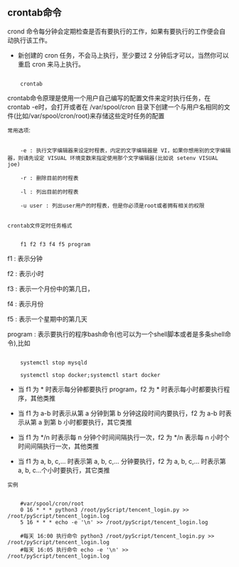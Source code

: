 ## crontab命令

crond 命令每分钟会定期检查是否有要执行的工作，如果有要执行的工作便会自动执行该工作。

* 新创建的 cron 任务，不会马上执行，至少要过 2 分钟后才可以，当然你可以重启 cron 来马上执行。

```

    crontab

```

crontab命令原理是使用一个用户自己编写的配置文件来定时执行任务，在crontab -e时，会打开或者在 /var/spool/cron 目录下创建一个与用户名相同的文件(比如/var/spool/cron/root)来存储这些定时任务的配置

`常用选项`:

```

    -e : 执行文字编辑器来设定时程表，内定的文字编辑器是 VI，如果你想用别的文字编辑器，则请先设定 VISUAL 环境变数来指定使用那个文字编辑器(比如说 setenv VISUAL joe)
    
    -r : 删除目前的时程表
    
    -l : 列出目前的时程表
    
    -u user : 列出user用户的时程表，但是你必须是root或者拥有相关的权限
    
```

`crontab文件定时任务格式`

```

    f1 f2 f3 f4 f5 program

```

f1 : 表示分钟

f2 : 表示小时 

f3 : 表示一个月份中的第几日，

f4 : 表示月份 

f5 : 表示一个星期中的第几天 

program : 表示要执行的程序bash命令(也可以为一个shell脚本或者是多条shell命令),比如 

```

    systemctl stop mysqld
    
    systemctl stop docker;systemctl start docker

```

* 当 f1 为 * 时表示每分钟都要执行 program，f2 为 * 时表示每小时都要执行程序，其他类推

* 当 f1 为 a-b 时表示从第 a 分钟到第 b 分钟这段时间内要执行，f2 为 a-b 时表示从第 a 到第 b 小时都要执行，其它类推

* 当 f1 为 */n 时表示每 n 分钟个时间间隔执行一次，f2 为 */n 表示每 n 小时个时间间隔执行一次，其他类推

* 当 f1 为 a, b, c,... 时表示第 a, b, c,... 分钟要执行，f2 为 a, b, c,... 时表示第 a, b, c...个小时要执行，其它类推


`实例`

```

    #var/spool/cron/root
    0 16 * * * python3 /root/pyScript/tencent_login.py >> /root/pyScript/tencent_login.log 
    5 16 * * * echo -e '\n' >> /root/pyScript/tencent_login.log

    #每天 16:00 执行命令 python3 /root/pyScript/tencent_login.py >> /root/pyScript/tencent_login.log 
    #每天 16:05 执行命令 echo -e '\n' >> /root/pyScript/tencent_login.log

```